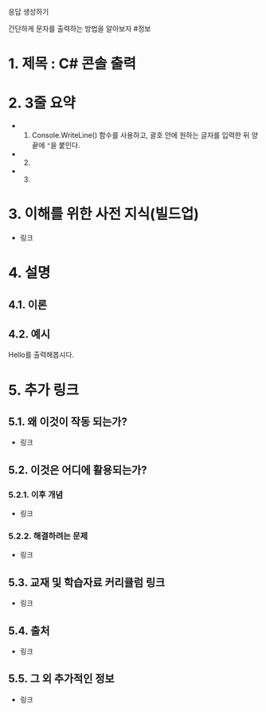 응답 생성하기



간단하게 문자를 출력하는 방법을 알아보자
#정보
# 1. 제목 : C# 콘솔 출력

# 2. 3줄 요약
- 1. Console.WriteLine() 함수를 사용하고, 괄호 안에 원하는 글자를 입력한 뒤 양끝에 `"`을 붙인다.
- 2.
- 3.
# 3. 이해를 위한 사전 지식(빌드업)
- 링크
# 4. 설명
## 4.1. 이론

## 4.2. 예시
Hello를 출력해봅시다.




# 5. 추가 링크

## 5.1. 왜 이것이 작동 되는가?
- 링크
## 5.2. 이것은 어디에 활용되는가?
### 5.2.1. 이후 개념
- 링크
### 5.2.2. 해결하려는 문제
- 링크
## 5.3. 교재 및 학습자료 커리큘럼 링크
- 링크
## 5.4. 출처
- 링크
## 5.5. 그 외 추가적인 정보
- 링크


